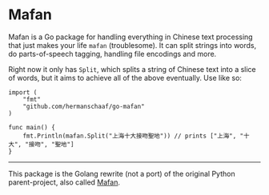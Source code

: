 Mafan
============

Mafan is a Go package for handling everything in Chinese text processing that just makes your life `mafan` (troublesome). It can split strings into words, do parts-of-speech tagging, handling file encodings and more.

Right now it only has `Split`, which splits a string of Chinese text into a slice of words, but it aims to achieve all of the above eventually. Use like so:

    import (
    	"fmt"
    	"github.com/hermanschaaf/go-mafan"
    )

    func main() {
    	fmt.Println(mafan.Split("上海十大接吻聖地")) // prints ["上海", "十大", "接吻", "聖地"]
    }

************

This package is the Golang rewrite (not a port) of the original Python parent-project, also called [Mafan](http://github.com/hermanschaaf/mafan).
